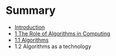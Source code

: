 # Summary

* [Introduction](README.md)
* [1 The  Role of Algorithms in Computing](Chapter_1_The_Role_of_Algorithms_in_Computing/problems.md)
* [1.1 Algorithms](Chapter_1_The_Role_of_Algorithms_in_Computing/exercises_1.1.md)
* 1.2 Algorithms as a technology


